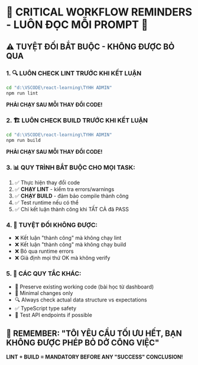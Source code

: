 # 🚨 CRITICAL WORKFLOW REMINDERS - LUÔN ĐỌC MỖI PROMPT 🚨

## ⚠️ TUYỆT ĐỐI BẮT BUỘC - KHÔNG ĐƯỢC BỎ QUA

### 1. 🔍 LUÔN CHECK LINT TRƯỚC KHI KẾT LUẬN

```bash
cd "d:\VSCODE\react-learning\TYHH ADMIN"
npm run lint
```

**PHẢI CHẠY SAU MỖI THAY ĐỔI CODE!**

### 2. 🏗️ LUÔN CHECK BUILD TRƯỚC KHI KẾT LUẬN

```bash
cd "d:\VSCODE\react-learning\TYHH ADMIN"
npm run build
```

**PHẢI CHẠY SAU MỖI THAY ĐỔI CODE!**

### 3. 📊 QUY TRÌNH BẮT BUỘC CHO MỌI TASK:

1. ✅ Thực hiện thay đổi code
2. ✅ **CHẠY LINT** - kiểm tra errors/warnings
3. ✅ **CHẠY BUILD** - đảm bảo compile thành công
4. ✅ Test runtime nếu có thể
5. ✅ Chỉ kết luận thành công khi TẤT CẢ đã PASS

### 4. 🚫 TUYỆT ĐỐI KHÔNG ĐƯỢC:

- ❌ Kết luận "thành công" mà không chạy lint
- ❌ Kết luận "thành công" mà không chạy build
- ❌ Bỏ qua runtime errors
- ❌ Giả định mọi thứ OK mà không verify

### 5. 📝 CÁC QUY TẮC KHÁC:

- 🔄 Preserve existing working code (bài học từ dashboard)
- 🎯 Minimal changes only
- 🔍 Always check actual data structure vs expectations
- ✅ TypeScript type safety
- 🧪 Test API endpoints if possible

## 🎯 REMEMBER: "TÔI YÊU CẦU TỐI ƯU HẾT, BẠN KHÔNG ĐƯỢC PHÉP BỎ DỞ CÔNG VIỆC"

**LINT + BUILD = MANDATORY BEFORE ANY "SUCCESS" CONCLUSION!**
